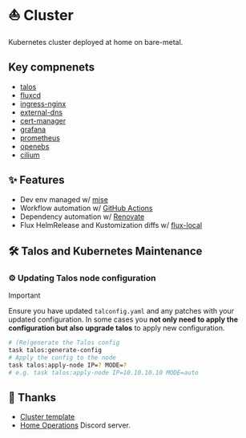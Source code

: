 # ⛵ Cluster

 Kubernetes cluster deployed at home on bare-metal.

## Key compnenets

- [talos](https://www.talos.dev/)
- [fluxcd](https://fluxcd.io/) 
- [ingress-nginx](https://github.com/kubernetes/ingress-nginx)
- [external-dns](https://github.com/kubernetes-sigs/external-dns)
- [cert-manager](https://cert-manager.io/)
- [grafana](https://grafana.com/)
- [prometheus](https://prometheus.io/)
- [openebs](https://openebs.io/)
- [cilium](https://cilium.io/)

## ✨ Features

- Dev env managed w/ [mise](https://mise.jdx.dev/)
- Workflow automation w/ [GitHub Actions](https://github.com/features/actions)
- Dependency automation w/ [Renovate](https://www.mend.io/renovate)
- Flux HelmRelease and Kustomization diffs w/ [flux-local](https://github.com/allenporter/flux-local)

## 🛠️ Talos and Kubernetes Maintenance

### ⚙️ Updating Talos node configuration

> [!IMPORTANT]
> Ensure you have updated `talconfig.yaml` and any patches with your updated configuration. In some cases you **not only need to apply the configuration but also upgrade talos** to apply new configuration.

```sh
# (Re)generate the Talos config
task talos:generate-config
# Apply the config to the node
task talos:apply-node IP=? MODE=?
# e.g. task talos:apply-node IP=10.10.10.10 MODE=auto
```


## 🤝 Thanks

- [Cluster template](https://github.com/onedr0p/cluster-template/)
- [Home Operations](https://discord.gg/home-operations) Discord server.
